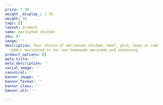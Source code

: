 ```yaml
---
price: 7.39
weight__display_: 1 lb
weight: 16
tags: []
layout: product
name: marinated chicken
sku: 87
image: ''
description: Your choice of marinated chicken, beef, pork, bone-in rabbit, or boneless
  rabbit marinated in our own homemade marinade and seasoning.
product_options: []
meta_title: ''
meta_description: ''
social_image: ''
canonical: ''
banner_image: ''
banner_format: ''
banner_class: ''
banner_alt: ''

---
```


